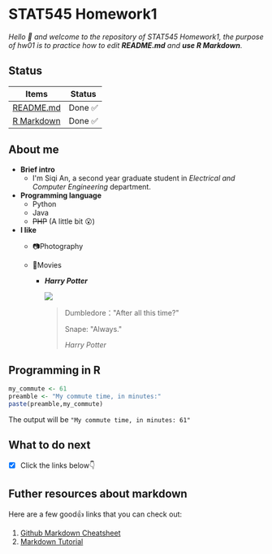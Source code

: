 # STAT545 Homework1
*Hello :raised_hands: and welcome to the repository of STAT545 Homework1, the purpose of hw01 is to practice how to edit **README.md** and **use R Markdown***.
## Status

|    **Items**    | **Status** |
|----------------|------------|
| [README.md](https://github.com/STAT545-UBC-students/hw01-Irissq28/blob/master/README.md) | Done :white_check_mark: |
| [R Markdown](https://github.com/STAT545-UBC-students/hw01-Irissq28/blob/master/hw001_Data%20frame%20exploration.rmd) | Done :white_check_mark: |
## About me
* **Brief intro**
  * I'm Siqi An, a second year graduate student in *Electrical and Computer Engineering* department.
* **Programming language**
  * Python
  * Java
  * ~~PHP~~ (A little bit :open_mouth:)
* **I like** 
  * :camera:Photography
  * :movie_camera:Movies
  
    * ***Harry Potter***
      
      ![](https://github.com/STAT545-UBC-students/hw01-Irissq28/blob/master/c56621a3c3adc2f398de62768aa71645.gif)
      
      >Dumbledore："After all this time?" 
      >
      >Snape: "Always."
      >
      > *Harry Potter*
## Programming in R
```R
my_commute <- 61
preamble <- "My commute time, in minutes:"
paste(preamble,my_commute)
```
The output will be `"My commute time, in minutes: 61"` 
## What to do next
- [x] Click the links below:point_down:
## Futher resources about markdown
Here are a few good:+1: links that you can check out:
1. [Github Markdown Cheatsheet](https://guides.github.com/pdfs/markdown-cheatsheet-online.pdf)
2. [Markdown Tutorial](https://commonmark.org/help/tutorial/index.html)




